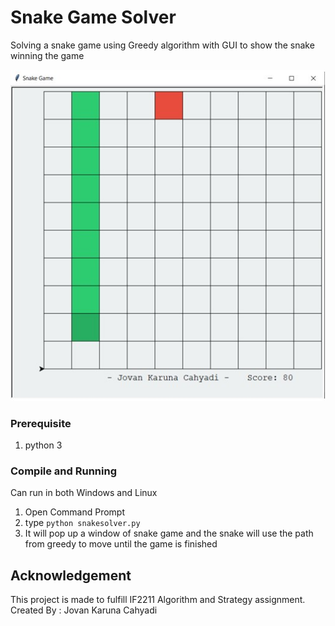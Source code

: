 # Snake Game Solver
Solving a snake game using Greedy algorithm with GUI to show the snake winning the game

<img src="Snake.jpg"> 

### Prerequisite
1. python 3

### Compile and Running
Can run in both Windows and Linux
1. Open Command Prompt 
1. type `python snakesolver.py`
1. It will pop up a window of snake game and the snake will use the path from greedy to move until the game is finished

## Acknowledgement
This project is made to fulfill IF2211 Algorithm and Strategy assignment.
Created By : Jovan Karuna Cahyadi 
